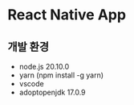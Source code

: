 # React Native App

## 개발 환경

- node.js 20.10.0
- yarn (npm install -g yarn)
- vscode
- adoptopenjdk 17.0.9